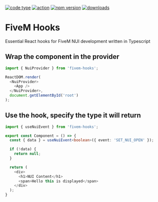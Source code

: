 
[![code type](https://img.shields.io/npm/types/fivem-hooks)](https://github.com/antonstjernquist) [![action](https://github.com/antonstjernquist/fivem-hooks/actions/workflows/publish.yml/badge.svg)](https://github.com/antonstjernquist/fivem-hooks/actions/workflows/publish.yml) [![npm version](https://img.shields.io/npm/v/fivem-hooks)](https://www.npmjs.com/package/fivem-hooks) [![downloads](https://img.shields.io/npm/dw/fivem-hooks?color=%2334D058)](https://www.npmjs.com/package/fivem-hooks) 

# FiveM Hooks

Essential React hooks for FiveM NUI development written in Typescript


## Wrap the component in the provider
```Typescript
import { NuiProvider } from 'fivem-hooks';

ReactDOM.render(
  <NuiProvider>
    <App />
  </NuiProvider>,
  document.getElementById('root')
);
```

## Use the hook, specify the type it will return
```Typescript
import { useNuiEvent } from 'fivem-hooks';

export const Component = () => {
  const { data } = useNuiEvent<boolean>({ event: 'SET_NUI_OPEN' });

  if (!data) {
    return null;
  }

  return (
    <div>
      <h1>NUI Content</h1>
      <span>Hello this is displayed</span>
    </div>
  );
}
```
